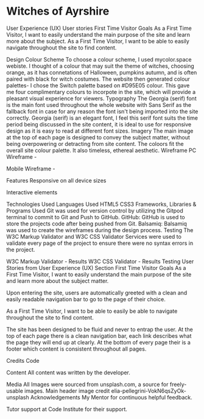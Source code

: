 # Witches of Ayrshire

User Experience (UX)
User stories
First Time Visitor Goals
As a First Time Visitor, I want to easily understand the main purpose of the site and learn more about the subject.
As a First Time Visitor, I want to be able to easily navigate throughout the site to find content.

Design
Colour Scheme
To choose a colour scheme, I used mycolor.space webiste. I thought of a colour that may suit the theme of witches, choosing orange, as it has connetations of Halloween, pumpkins autumn, and is often paired with black for witch costumes. The website then generated colour palettes- I chose the Switch palette based on #D95E05 colour. This gave me four complimentary colours to incorpote in the site, which will provide a pleasant visual experience for viewers.
Typography
The Georgia (serif) font is the main font used throughout the whole website with Sans Serif as the fallback font in case for any reason the font isn't being imported into the site correctly. Georgia (serif) is an elegant font, I feel this serif font suits the time period being discussed in the site content, it is ideal to use for responsive design as it is easy to read at different font sizes.
Imagery
The main image at the top of each page is designed to convey the subject matter, without being overpowering or detracting from site content. The coloors fit the overall site colour palette. It also timeless, ethereal aesthetic.
Wireframe
PC Wireframe - 

Mobile Wireframe - 

Features
Responsive on all device sizes

Interactive elements

Technologies Used
Languages Used
HTML5
CSS3
Frameworks, Libraries & Programs Used
Git was used for version control by utilizing the Gitpod terminal to commit to Git and Push to GitHub.
GitHub:
GitHub is used to store the projects code after being pushed from Git.
Balsamiq:
Balsamiq was used to create the wireframes during the design process.
Testing
The W3C Markup Validator and W3C CSS Validator Services were used to validate every page of the project to ensure there were no syntax errors in the project.

W3C Markup Validator - Results
W3C CSS Validator - Results
Testing User Stories from User Experience (UX) Section
First Time Visitor Goals
As a First Time Visitor, I want to easily understand the main purpose of the site and learn more about the subject matter.

Upon entering the site, users are automatically greeted with a clean and easily readable navigation bar to go to the page of their choice. 


As a First Time Visitor, I want to be able to easily be able to navigate throughout the site to find content.

The site has been designed to be fluid and never to entrap the user. At the top of each page there is a clean navigation bar, each link describes what the page they will end up at clearly.
At the bottom of every page their is a footer which content is consistent throughout all pages.

Credits
Code

Content
All content was written by the developer.

Media
All Images were sourced from unsplash.com, a source for freely-usable images. Main header image credit elia-pellegrini-VokN6qsZyOk-unsplash
Acknowledgements
My Mentor for continuous helpful feedback.

Tutor support at Code Institute for their support.
